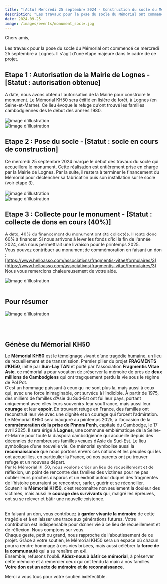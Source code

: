 ```yaml
---
title: "[Actu] Mercredi 25 septembre 2024 - Construction du socle du Mémorial"
description: "Les travaux pour la pose du socle du Mémorial ont commencé, l'occasion de vous tenir au courant de l'avancement du projet"
date: 2024-09-25
image: /images/events/monument_socle.jpg
---
```


Chers amis,<br>
<br>
Les travaux pour la pose du socle du Mémorial ont commencé ce mercredi 25 septembre à Lognes.
Il s'agit d'une étape majeure dans le cadre de ce projet. 

## Etape 1 : Autorisation de la Mairie de Lognes - [Statut : autorisation obtenue]
A date, nous avons obtenu l'autorisation de la Mairie pour construire le monument.
Le Mémorial KH50 sera édifié en lisière de forêt, à Lognes (en Seine-et-Marne). Ce lieu évoque le refuge qu’ont trouvé les familles cambodgiennes dès le début des années 1980. <br><br>
![image d'illustration](/images/events/monument_emplacement_2.jpg) <br>
![image d'illustration](/images/events/monument_emplacement.jpg)


## Etape 2 : Pose du socle - [Statut : socle en cours de construction]
Ce mercredi 25 septembre 2024 marque le début des travaux du socle qui accueillera le monument. Cette réalisation est entièrement prise en charge par la Mairie de Lognes.
Par la suite, il restera à terminer le financement du Mémorial pour déclencher sa fabrication puis son installation sur le socle (voir étape 3).<br><br>
![image d'illustration](/images/events/monument_autorisation.jpg) <br>
![image d'illustration](/images/events/monument_socle.jpg)

## Etape 3 : Collecte pour le monument - [Statut : collecte de dons en cours (40%)]
A date, 40% du financement du monument ont été collectés. Il reste donc 60% à financer. Si nous arrivons à lever les fonds d'ici la fin de l'année 2024, cela nous permettrait une livraison pour le printemps 2025.<br>
Vous pouvez contribuer au monument de commémoration en faisant un don :<br>
[https://www.helloasso.com/associations/fragmentis-vitae/formulaires/3](https://www.helloasso.com/associations/fragmentis-vitae/formulaires/3)<br>
Nous vous remercions chaleureusement de votre aide.<br>

![image d'illustration](/images/events/monument_3D.jpg)<br><br>
## Pour résumer

![image d'illustration](/images/events/monument_frise.jpg)

<br><br>
## Génèse du Mémorial KH50
Le  **Mémorial KH50** est le témoignage vivant d’une tragédie humaine, un lieu de recueillement et de transmission. Premier pilier du projet **FRAGMENTS #KH50**, initié par **Sun-Lay TAN** et porté par l'association **Fragmentis Vitae Asie**, ce mémorial a pour vocation de préserver la mémoire de près de **deux millions de Cambodgiens** qui ont tragiquement perdu la vie sous le régime de Pol Pot.<br>
C’est un hommage puissant à ceux qui ne sont plus là, mais aussi à ceux qui, avec une force inimaginable, ont survécu à l’indicible. À partir de 1975, des milliers de familles d’Asie du Sud-Est ont fui leur pays, portant uniquement avec elles leurs souvenirs, leur souffrance, mais aussi leur **courage** et leur **espoir**. En trouvant refuge en France, des familles ont reconstruit leur vie avec une dignité et un courage qui forcent l’admiration.<br>
Le Mémorial KH50 sera inauguré au printemps 2025, à l’occasion de la **commémoration de la prise de Phnom Penh**, capitale du Cambodge, le 17 avril 2025. Il sera érigé à **Lognes**, une commune emblématique de la Seine-et-Marne pour toute la diaspora cambodgienne qui accueille depuis des décennies de nombreuses familles venues d’Asie du Sud-Est. Le lieu symbolique d’une nouvelle vie. Ce mémorial symbolise aussi la **reconnaissance** que nous portons envers ces nations et les peuples qui les ont accueillies, en particulier la France, où nos parents ont pu trouver refuge et un nouveau départ.<br>
Par le Mémorial KH50, nous voulons créer un lieu de recueillement et de réflexion, un point de rencontre des familles des victimes pour ne pas oublier leurs proches disparus et un endroit autour duquel des fragmentés de l’histoire pourraient se rencontrer, parler, guérir et se réconcilier. <br>
Soutenir le **Mémorial KH50**, c’est reconnaître non seulement la douleur des victimes, mais aussi le **courage des survivants** qui, malgré les épreuves, ont su se relever et bâtir une nouvelle existence. <br><br>

En faisant un don, vous contribuez à **garder vivante la mémoire** de cette tragédie et à en laisser une trace aux générations futures. 
Votre contribution est indispensable pour donner vie à ce lieu de recueillement et de réflexion. Nous comptons sur vous. <br>
Chaque geste, petit ou grand, nous rapproche de l'aboutissement de ce projet. Grâce à votre soutien, le Mémorial KH50 sera un espace où chacun pourra rendre hommage à ces vies brisées, mais aussi célébrer la **force de la communauté** qui a su renaître en exil.<br>
Ensemble, refusons l’oubli. **Aidez-nous à bâtir ce mémorial**, à préserver cette mémoire et à remercier ceux qui ont tendu la main à nos familles. **Votre don est un acte de mémoire et de reconnaissance**.

Merci à vous tous pour votre soutien indéfectible.<br>
<br>


